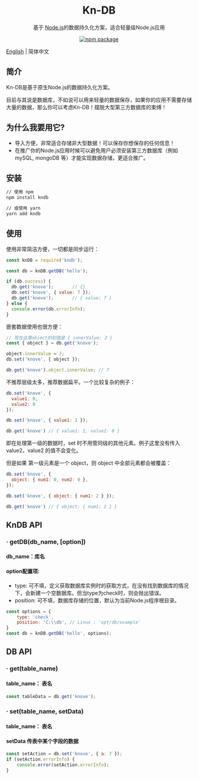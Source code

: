 <h1 align="center">Kn-DB</h1>
<div align="center">

 基于 [Node.js](https://nodejs.org)的数据持久化方案，适合轻量级Node.js应用

[![npm package](https://img.shields.io/npm/v/kndb.svg?style=flat-square)](https://www.npmjs.org/package/kndb)

</div>

[English](./README.md) | 简体中文
## 简介
Kn-DB是基于原生Node.js的数据持久化方案。

目前与其说是数据库，不如说可以用来轻量的数据保存，如果你的应用不需要存储大量的数据，那么你可以考虑Kn-DB！摆脱大型第三方数据库的束缚！

## 为什么我要用它?

- 导入方便，非常适合存储非大型数据！可以保存你想保存的任何信息！
- 在推广你的Node.js应用时候可以避免用户必须安装第三方数据库（例如 mySQL, mongoDB 等）才能实现数据存储，更适合推广。

## 安装

```sh
// 使用 npm
npm install kndb

// 或使用 yarn
yarn add kndb
```

## 使用

使用非常简洁方便，一切都是同步运行：

```javascript
const knDB = require('kndb');

const db = knDB.getDB('hello');

if (db.success) {
  db.get('knove');       // {}
  db.set('knove', { value: 7 });
  db.get('knove');       // { value: 7 }
} else {
  console.error(db.errorInfo);
}
```
嵌套数据使用也很方便：

```javascript
// 现在这里object的初值是 { innerValue: 2 }
const { object } = db.get('knove'); 

object.innerValue = 7;
db.set('knove', { object });

db.get('knove').object.innerValue; // 7
```
不推荐层级太多，推荐数据扁平。一个比较复杂的例子：
```javascript
db.set('knove', { 
  value1: 0,
  value2: 0
}); 

db.set('knove', { value1: 1 }); 

db.get('knove') // { value1: 1, value2: 0 }
```
即在处理第一级的数据时，set 时不用管同级的其他元素。例子这里没有传入 value2，value2 的值不会变化。

但是如果 第一级元素是一个 object，则 object 中全部元素都会被覆盖：
```javascript
db.set('knove', { 
  object: { num1: 0, num2: 0 },
}); 

db.set('knove', { object: { num1: 2 } }); 

db.get('knove') // { object: { num1: 2 } }
```

## KnDB API
### · getDB(db_name, [option])
#### db_name：库名
#### option配置项:
- type: 可不填，定义获取数据库实例时的获取方式，在没有找到数据库的情况下，会新建一个空数据库。但当type为check时，则会抛出错误。
- position: 可不填，数据库存储的位置，默认为当前Node.js程序根目录。
```javascript
const options = {
    type: 'check',
    position: 'C:\\db', // Linux : 'opt/db/example'
}
const db = knDB.getDB('hello', options);
```
## DB API
### · get(table_name)
#### table_name： 表名
```javascript
const tableData = db.get('knove'); 
```

### · set(table_name, setData)
#### table_name： 表名
#### setData 传表中某个字段的数据
```javascript
const setAction = db.set('knove', { a: 7 });
if (setAction.errorInfo) {
    console.error(setAction.errorInfo);
}
```
